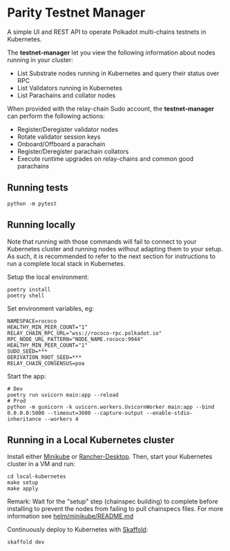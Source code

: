 # Parity Testnet Manager

A simple UI and REST API to operate Polkadot multi-chains testnets in Kubernetes.

The **testnet-manager** let you view the following information about nodes running in your cluster:

- List Substrate nodes running in Kubernetes and query their status over RPC
- List Validators running in Kubernetes
- List Parachains and collator nodes

When provided with the relay-chain Sudo account, the **testnet-manager** can perform the following actions:

- Register/Deregister validator nodes
- Rotate validator session keys
- Onboard/Offboard a parachain
- Register/Deregister parachain collators
- Execute runtime upgrades on relay-chains and common good parachains

## Running tests

    python -m pytest

## Running locally

Note that running with those commands will fail to connect to your Kubernetes cluster and running nodes without adapting them to your setup.
As such, it is recommended to refer to the next section for instructions to run a complete local stack in Kubernetes.

Setup the local environment:

```shell
poetry install
poetry shell
```

Set environment variables, eg:

    NAMESPACE=rococo
    HEALTHY_MIN_PEER_COUNT="1"
    RELAY_CHAIN_RPC_URL="wss://rococo-rpc.polkadot.io"
    RPC_NODE_URL_PATTERN="NODE_NAME.rococo:9944"
    HEALTHY_MIN_PEER_COUNT="1"
    SUDO_SEED=***
    DERIVATION_ROOT_SEED=***
    RELAY_CHAIN_CONSENSUS=poa

Start the app:

    # Dev
    poetry run uvicorn main:app --reload
    # Prod
    python -m gunicorn -k uvicorn.workers.UvicornWorker main:app --bind 0.0.0.0:5000 --timeout=3600 --capture-output --enable-stdio-inheritance --workers 4

## Running in a Local Kubernetes cluster

Install either [Minikube](https://minikube.sigs.k8s.io/docs/start/) or [Rancher-Desktop](https://rancherdesktop.io/).
Then, start your Kubernetes cluster in a VM and run:

```shell
cd local-kubernetes
make setup
make apply
```

Remark: Wait for the "setup" step (chainspec building) to complete before installing to prevent the nodes from failing to pull chainspecs files.
For more information see [helm/minikube/README.md](local-kubernetes/README.md)

Continuously deploy to Kubernetes with [Skaffold](https://skaffold.dev/):

```shell
skaffold dev
```
